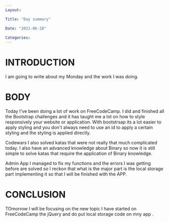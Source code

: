 ```yaml
---
Layout:

Title: "Day summary"

Date: "2021-06-28"

Categories:
---
```

# INTRODUCTION
I am going to write about my Monday and the work I was doing.


# BODY
Today I've been doing a lot of work on FreeCodeCamp. I did and finished all the Bootstrap challenges and it has taught me a lot on how to style responsively your website or application. With bootstrsap its a lot easier to apply styling and you don't always need to use an id to apply a certain styling and the styling is applied directly.

Codewars
I also solved katas that were not really that much complicated today. I also have an advanced knowledge about Binary so now it is still simple to solve katas that require the application of Binary knowledge.


Admin App
I managed to fix my functions and the errors I was getting before are solved so I reckon that what is the major part is the local storage part implementing it so that I will be finished with the APP.

# CONCLUSION
TOmorrow I will be focusing on the new topic I have started on FreeCodeCamp the jQuery and do put local storage code on mny app .